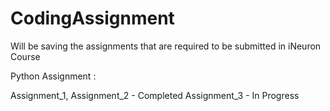 # CodingAssignment
Will be saving the assignments that are required to be submitted in iNeuron Course

Python Assignment :

Assignment_1, Assignment_2 - Completed
Assignment_3 - In Progress

